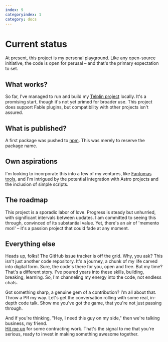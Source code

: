 ```yaml
---
index: 9
categoryindex: 1
category: docs
---
```


# Current status

At present, this project is my personal playground. Like any open-source initiative,
the code is open for perusal – and that's the primary expectation to set.

## What works?

So far, I've managed to run and build my [Telplin project](https://github.com/nojaf/telplin/) locally.
It's a promising start, though it's not yet primed for broader use.
This project does support Fable plugins, but compatibility with other projects isn't assured.

## What is published?

A first package was pushed to [npm](https://www.npmjs.com/package/vite-plugin-fable). This was merely to reserve the package name.

## Own aspirations

I'm looking to incorporate this into a few of my ventures, like [Fantomas tools](https://fsprojects.github.io/fantomas-tools/),
and I'm intrigued by the potential integration with Astro projects and the inclusion of simple scripts.

## The roadmap

This project is a sporadic labor of love. Progress is steady but unhurried, with significant intervals between updates.
I am committed to seeing this through, convinced of its substantial value.
Yet, there's an air of 'memento mori' – it's a passion project that could fade at any moment.

## Everything else

Heads up, folks! The GitHub issue tracker is off the grid. Why, you ask? This isn't just another code repository.
It's a journey, a chunk of my life carved into digital form. Sure, the code's there for you, open and free.
But my time? That's a different story. I've poured years into these skills, building, breaking, learning.
So, I'm channeling my energy into the code, not endless chats.

Got something sharp, a genuine gem of a contribution? I'm all about that.
Throw a PR my way. Let's get the conversation rolling with some real, in-depth code talk.
Show me you've got the game, that you're not just passing through.

And if you're thinking, "Hey, I need this guy on my side," then we're talking business, my friend.  
[Hit me up](https://nojaf.com/) for some contracting work. That's the signal to me that you're serious, ready to invest in making something awesome together.

&nbsp;
